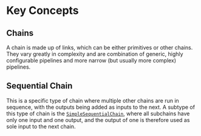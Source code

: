 # Key Concepts

## Chains
A chain is made up of links, which can be either primitives or other chains. 
They vary greatly in complexity and are combination of generic, highly configurable pipelines and more narrow (but usually more complex) pipelines.

## Sequential Chain
This is a specific type of chain where multiple other chains are run in sequence, with the outputs being added as inputs
to the next. A subtype of this type of chain is the [`SimpleSequentialChain`](./generic/sequential_chains.html#simplesequentialchain), where all subchains have only one input and one output,
and the output of one is therefore used as sole input to the next chain.

